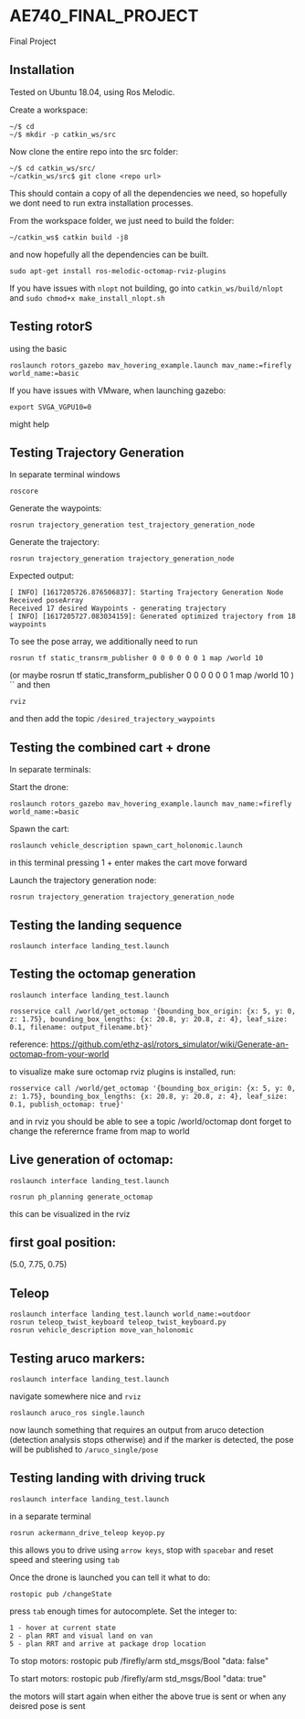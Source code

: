 # AE740_FINAL_PROJECT
Final Project

## Installation

Tested on Ubuntu 18.04, using Ros Melodic.

Create a workspace:
```
~/$ cd
~/$ mkdir -p catkin_ws/src
```
Now clone the entire repo into the src folder:
```
~/$ cd catkin_ws/src/
~/catkin_ws/src$ git clone <repo url>
```
This should contain a copy of all the dependencies we need, so hopefully we dont need to run extra installation processes. 

From the workspace folder, we just need to build the folder:
```
~/catkin_ws$ catkin build -j8
```

and now hopefully all the dependencies can be built.


```
sudo apt-get install ros-melodic-octomap-rviz-plugins
```

If you have issues with `nlopt` not building, go into `catkin_ws/build/nlopt` and `sudo chmod+x make_install_nlopt.sh`

## Testing rotorS

using the basic 

```
roslaunch rotors_gazebo mav_hovering_example.launch mav_name:=firefly world_name:=basic
```

If you have issues with VMware, when launching gazebo:
```
export SVGA_VGPU10=0
```
might help



## Testing Trajectory Generation
In separate terminal windows
```
roscore
```

Generate the waypoints:
```
rosrun trajectory_generation test_trajectory_generation_node
```

Generate the trajectory:
```
rosrun trajectory_generation trajectory_generation_node 
```


Expected output:
```
[ INFO] [1617205726.876506837]: Starting Trajectory Generation Node
Received poseArray 
Received 17 desired Waypoints - generating trajectory
[ INFO] [1617205727.083034159]: Generated optimized trajectory from 18 waypoints
```

To see the pose array, we additionally need to run
```
rosrun tf static_transrm_publisher 0 0 0 0 0 0 1 map /world 10
```
(or maybe 
rosrun tf static_transform_publisher 0 0 0 0 0 0 1 map /world 10
)
``
and then
```
rviz
```

and then add the topic `/desired_trajectory_waypoints`



## Testing the combined cart + drone
In separate terminals:

Start the drone:
```
roslaunch rotors_gazebo mav_hovering_example.launch mav_name:=firefly world_name:=basic
```

Spawn the cart:
```
roslaunch vehicle_description spawn_cart_holonomic.launch 
```
in this terminal pressing 1 + enter makes the cart move forward

Launch the trajectory generation node:
```
rosrun trajectory_generation trajectory_generation_node 
```


## Testing the landing sequence
```
roslaunch interface landing_test.launch
```

## Testing the octomap generation
```
roslaunch interface landing_test.launch
```
```
rosservice call /world/get_octomap '{bounding_box_origin: {x: 5, y: 0, z: 1.75}, bounding_box_lengths: {x: 20.8, y: 20.8, z: 4}, leaf_size: 0.1, filename: output_filename.bt}'
```
reference: 
https://github.com/ethz-asl/rotors_simulator/wiki/Generate-an-octomap-from-your-world


to visualize make sure octomap rviz plugins is installed, run:
```
rosservice call /world/get_octomap '{bounding_box_origin: {x: 5, y: 0, z: 1.75}, bounding_box_lengths: {x: 20.8, y: 20.8, z: 4}, leaf_size: 0.1, publish_octomap: true}'
```
and in rviz you should be able to see a topic /world/octomap 
dont forget to change the referernce frame from map to world


## Live generation of octomap:
```
roslaunch interface landing_test.launch
```

```
rosrun ph_planning generate_octomap
```
this can be visualized in the rviz


## first goal position:
(5.0, 7.75, 0.75)

## Teleop
```
roslaunch interface landing_test.launch world_name:=outdoor
rosrun teleop_twist_keyboard teleop_twist_keyboard.py
rosrun vehicle_description move_van_holonomic
```


## Testing aruco markers:
```
roslaunch interface landing_test.launch
```

navigate somewhere nice and `rviz`

```
roslaunch aruco_ros single.launch
```
now launch something that requires an output from aruco detection (detection analysis stops otherwise)
and if the marker is detected, the pose will be published to `/aruco_single/pose`




## Testing landing with driving truck

```
roslaunch interface landing_test.launch
```
in a separate terminal
```
rosrun ackermann_drive_teleop keyop.py
```
this allows you to drive using `arrow keys`, stop with `spacebar` and reset speed and steering using `tab` 

Once the drone is launched you can tell it what to do:
```
rostopic pub /changeState
```
press `tab` enough times for autocomplete. 
Set the integer to:
```
1 - hover at current state
2 - plan RRT and visual land on van
5 - plan RRT and arrive at package drop location
```

To stop motors:
rostopic pub /firefly/arm std_msgs/Bool "data: false" 

To start motors:
rostopic pub /firefly/arm std_msgs/Bool "data: true"

the motors will start again when either the above true is sent or when any deisred pose is sent 

